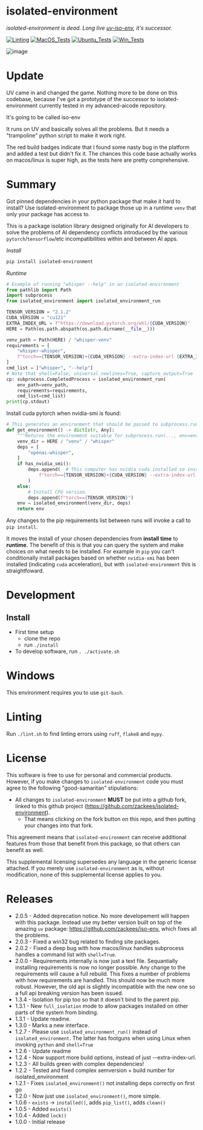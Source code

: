 # isolated-environment

*isolated-environment is dead. Long live [uv-iso-env](https://github.com/zackees/isolated-environment), it's successor.*


[![Linting](https://github.com/zackees/isolated-environment/actions/workflows/lint.yml/badge.svg)](https://github.com/zackees/isolated-environment/actions/workflows/lint.yml)
[![MacOS_Tests](https://github.com/zackees/isolated-environment/actions/workflows/push_macos.yml/badge.svg)](https://github.com/zackees/isolated-environment/actions/workflows/push_macos.yml)
[![Ubuntu_Tests](https://github.com/zackees/isolated-environment/actions/workflows/push_ubuntu.yml/badge.svg)](https://github.com/zackees/isolated-environment/actions/workflows/push_ubuntu.yml)
[![Win_Tests](https://github.com/zackees/isolated-environment/actions/workflows/push_win.yml/badge.svg)](https://github.com/zackees/isolated-environment/actions/workflows/push_win.yml)

![image](https://github.com/zackees/isolated-environment/assets/6856673/8dab37f1-0c6e-42ec-9680-2013287baa98)

# Update

UV came in and changed the game. Nothing more to be done on this codebase, because I've got a prototype of the successor to isolated-environment currently tested in my advanced-aicode repository.

It's going to be called iso-env

It runs on UV and basically solves all the problems. But it needs a "trampoline" python script to make it work right.

The red build badges indicate that I found some nasty bug in the platform and added a test but didn't fix it. The chances this code base actually works on macos/linux is super high, as the tests here are pretty comprehensive.

# Summary

Got pinned dependencies in your python package that make it hard to install? Use isolated-environment to package those up in a runtime `venv` that only your package has access to.

This is a package isolation library designed originally for AI developers to solve the problems
of AI dependency conflicts introduced by the various `pytorch`/`tensorflow`/etc incompatibilities within and between AI apps.

*Install*
```bash
pip install isolated-environment
```

*Runtime*
```python
# Example of running "whisper --help" in an isolated-environment
from pathlib import Path
import subprocess
from isolated_environment import isolated_environment_run

TENSOR_VERSION = "2.1.2"
CUDA_VERSION = "cu121"
EXTRA_INDEX_URL = f"https://download.pytorch.org/whl/{CUDA_VERSION}"
HERE = Path(os.path.abspath(os.path.dirname(__file__)))

venv_path = Path(HERE) / "whisper-venv"
requirements = [
    "whisper-whisper",
    f"torch=={TENSOR_VERSION}+{CUDA_VERSION} --extra-index-url {EXTRA_INDEX_URL}"
]
cmd_list = ["whisper", "--help"]
# Note that shell=False, universal_newlines=True, capture_output=True
cp: subprocess.CompletedProcess = isolated_environment_run(
    env_path=venv_path,
    requirements=requirements,
    cmd_list=cmd_list)
print(cp.stdout)
```

Install cuda pytorch when nvidia-smi is found:

```python
# This generates an environment that should be passed to subprocess.run(...)
def get_environment() -> dict[str, Any]:
    """Returns the environment suitable for subprocess.run(..., env=env,...)"""
    venv_dir = HERE / "venv" / "whisper"
    deps = [
        "openai-whisper",
    ]
    if has_nvidia_smi():
        deps.append(  # This computer has nvidia cuda installed so install cuda torch.
            f"torch=={TENSOR_VERSION}+{CUDA_VERSION} --extra-index-url {EXTRA_INDEX_URL}"
        )
    else:
        # Install CPU version.
        deps.append(f"torch=={TENSOR_VERSION}")
    env = isolated_environment(venv_dir, deps)
    return env
```

Any changes to the pip requirements list between runs will invoke a call to `pip install`.

It moves the install of your chosen dependencies from **install time** to **runtime**. The benefit of this is that you can query the system
and make choices on what needs to be installed. For example in `pip` you can't conditionally install packages based on whether `nvidia-smi` has
been installed (indicating `cuda` acceleration), but with `isolated-environment` this is straightfoward.

# Development

## Install

  * First time setup
    * clone the repo
    * run `./install`
  * To develop software, run `. ./activate.sh`

# Windows

This environment requires you to use `git-bash`.

# Linting

Run `./lint.sh` to find linting errors using `ruff`, `flake8` and `mypy`.

# License

This software is free to use for personal and commercial products. However, if you make changes to `isolated-environment` code you must agree to the
following "good-samaritan" stipulations:

  * All changes to `isolated-environment` **MUST** be put into a github fork, linked to this github project (https://github.com/zackees/isolated-environment).
    * That means clicking on the fork button on this repo, and then putting your changes into that fork.

This agreement means that `isolated-environment` can receive additional features from those that benefit from this package, so that others can benefit as well.

This supplemental licensing supersedes any language in the generic license attached. If you merely use `isolated-environment` as is, without modification,
none of this supplemental license applies to you.

# Releases
  * 2.0.5 - Added deprecation notice. No more developement will happen with this package. Instead use my better version built on top of the amazing `uv` package: https://github.com/zackees/iso-env, which fixes all the problems.
  * 2.0.3 - Fixed a win32 bug related to finding site packages.
  * 2.0.2 - Fixed a deep bug with how macos/linux handles subprocess handles a command list with `shell=True`.
  * 2.0.0 - Requirements internally is now just a text file. Sequantially installing requirements is now no longer
            possible. Any change to the requirements will cause a full rebuild. This fixes a number of problems
            with how requirements are handled. This should now be much more robust. However, the old api is slightly
            incompatible with the new one so a full api breaking version has been issued.
  * 1.3.4 - Isolation for pip too so that it doesn't bind to the parent pip.
  * 1.3.1 - New `full_isolation` mode to allow packages installed on other parts of the system from binding.
  * 1.3.1 - Update readme.
  * 1.3.0 - Marks a new interface.
  * 1.2.7 - Please use `isolated_environment_run()` instead of `isolated_environment`. The latter has
            footguns when using Linux when invoking `python` and `shell=True`
  * 1.2.6 - Update readme
  * 1.2.4 - Now support more build options, instead of just --extra-index-url.
  * 1.2.3 - All builds green with complex dependencies!
  * 1.2.2 - Tested and fixed complex semversion + build number for isolated_environment
  * 1.2.1 - Fixes `isolated_environment()` not installing deps correctly on first go
  * 1.2.0 - Now just use `isolated_environment()`, more simple.
  * 1.0.6 - `exists` -> `installed()`, adds `pip_list()`, adds `clean()`
  * 1.0.5 - Added `exists()`
  * 1.0.4 - Added `lock()`
  * 1.0.0 - Initial release
